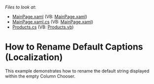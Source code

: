 <!-- default file list -->
*Files to look at*:

* [MainPage.xaml](./CS/AgDataGrid_Localization/MainPage.xaml) (VB: [MainPage.xaml](./VB/AgDataGrid_Localization/MainPage.xaml))
* [MainPage.xaml.cs](./CS/AgDataGrid_Localization/MainPage.xaml.cs) (VB: [MainPage.xaml](./VB/AgDataGrid_Localization/MainPage.xaml))
* [Products.cs](./CS/AgDataGrid_Localization/Products.cs) (VB: [Products.vb](./VB/AgDataGrid_Localization/Products.vb))
<!-- default file list end -->
# How to Rename Default Captions (Localization)


<p>This example demonstrates how to rename the default string displayed within the empty Column Chooser.</p>

<br/>


